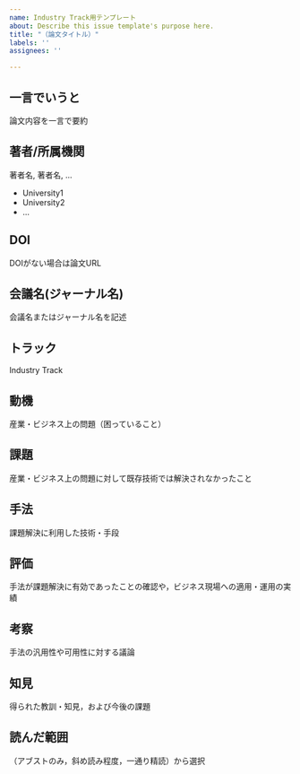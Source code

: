 ```yaml
---
name: Industry Track用テンプレート
about: Describe this issue template's purpose here.
title: "（論文タイトル）"
labels: ''
assignees: ''

---
```


## 一言でいうと
論文内容を一言で要約  
## 著者/所属機関
著者名, 著者名, ...
- University1
- University2
- ...

## DOI
DOIがない場合は論文URL  
## 会議名(ジャーナル名)  
会議名またはジャーナル名を記述  
## トラック
Industry Track

## 動機
産業・ビジネス上の問題（困っていること）

## 課題
産業・ビジネス上の問題に対して既存技術では解決されなかったこと

## 手法
課題解決に利用した技術・手段

## 評価
手法が課題解決に有効であったことの確認や，ビジネス現場への適用・運用の実績

## 考察
手法の汎用性や可用性に対する議論

## 知見
得られた教訓・知見，および今後の課題

## 読んだ範囲
（アブストのみ，斜め読み程度，一通り精読）から選択
